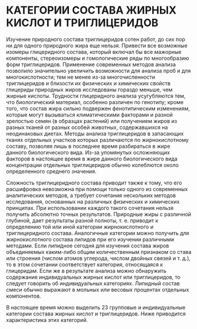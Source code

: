 # КАТЕГОРИИ СОСТАВА ЖИРНЫХ КИСЛОТ И ТРИГЛИЦЕРИДОВ

Изучение природного состава триглицеридов сотен работ, до сих пор ни для одного природного жира еще нельзя. Привести все возможные изомеры глицеридного состава, который включал бы все мажорные компоненты, стереоизомеры и гомологические ряды по многообразию форм триглицеридов. Применение современных методов анализа позволило значительно увеличить возможности для анализа проб и для многокислотности; тем не менее из-за многочисленности триглицеридов и близости их физических и химических свойств глицериды природных жиров исследованы гораздо меньше, чем жирные кислоты. Трудности глицеридного анализа усугубляются тем, что биологический материал, особенно различен по генотипу; кроме того, что состав жира сильно подвержен фенотипическим изменениям, которые могут вызываться климатическими факторами и разной зрелостью семян (в образцах растений) или получением жиров из разных тканей от разных особей животных, содержавшихся на неодинаковых диетах. Методы анализа триглицеридов в запасающих тканях отдельных участков которых различаются по жирнокислотному составу, позволяя лишь в последнее время разбираться в жире данного биологического вида. Из-за упомянутых осложняющих факторов в настоящее время в жире данного биологического вида концентрации отдельных триглицеридов обычно колеблются около определенного среднего значения.

Сложность триглицеридного состава приводит также к тому, что его расшифровка невозможна при помощи только одного из современных аналитических методов, а требует сочетания нескольких методов исследования, основанных на различных физических и химических принципах. При использовании каждого такого сочетания нельзя получить абсолютно точных результатов. Природные жиры с различной глубиной, дает результаты разной полноты, т. е. приводит к определению той или иной категории жирнокислотного и триглицеридного состава. Аналогичные категории можно получить для жирнокислотного состава липидов при его изучении различными методами. Если липидное сегодня для изучения состава жиров объединяемых каким-либо общим количественным признаком со става или строения (числом атомов углерода, числом двойных связей и т. д.), то в этом сочетании соответствует категория, относящаяся к глицеридам. Если же в результате анализа можно обнаружить содержание индивидуальных жирных кислот или триглицеридов, то следует говорить об индивидуальных категориях. Липидный состав смеси обычно выражают в мольных или весовых процентах отдельных компонентов.

В настоящее время можно выделить 23 групповые и индивидуальные категории состава жирных кислот и триглицеридов. Ниже приводится характеристика этих категорий.